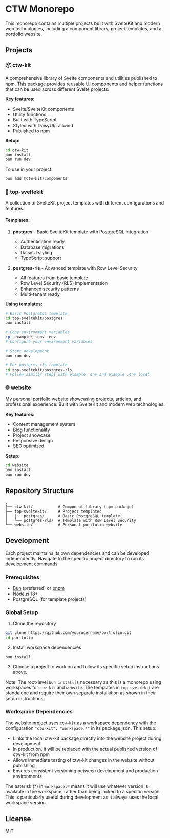 # CTW Monorepo

This monorepo contains multiple projects built with SvelteKit and modern web technologies, including a component library, project templates, and a portfolio website.

## Projects

### 📦 ctw-kit

A comprehensive library of Svelte components and utilities published to npm. This package provides reusable UI components and helper functions that can be used across different Svelte projects.

**Key features:**
- Svelte/SvelteKit components
- Utility functions
- Built with TypeScript
- Styled with DaisyUI/Tailwind
- Published to npm

**Setup:**
```bash
cd ctw-kit
bun install
bun run dev
```

To use in your project:
```bash
bun add @ctw-kit/components
```

### 🎯 top-sveltekit

A collection of SvelteKit project templates with different configurations and features.

#### Templates:

1. **postgres** - Basic SvelteKit template with PostgreSQL integration
   - Authentication ready
   - Database migrations
   - DaisyUI styling
   - TypeScript support

2. **postgres-rls** - Advanced template with Row Level Security
   - All features from basic template
   - Row Level Security (RLS) implementation
   - Enhanced security patterns
   - Multi-tenant ready

**Using templates:**
```bash
# Basic PostgreSQL template
cd top-sveltekit/postgres
bun install

# Copy environment variables
cp _example\ .env .env
# Configure your environment variables

# Start development
bun run dev

# For postgres-rls template
cd top-sveltekit/postgres-rls
# Follow similar steps with example .env and example .env.local
```

### 🌐 website

My personal portfolio website showcasing projects, articles, and professional experience. Built with SvelteKit and modern web technologies.

**Key features:**
- Content management system
- Blog functionality
- Project showcase
- Responsive design
- SEO optimized

**Setup:**
```bash
cd website
bun install
bun run dev
```

## Repository Structure

```
.
├── ctw-kit/           # Component library (npm package)
├── top-sveltekit/     # Project templates
│   ├── postgres/      # Basic PostgreSQL template
│   └── postgres-rls/  # Template with Row Level Security
└── website/           # Personal portfolio website
```

## Development

Each project maintains its own dependencies and can be developed independently. Navigate to the specific project directory to run its development commands.

### Prerequisites

- [Bun](https://bun.sh/) (preferred) or [pnpm](https://pnpm.io/)
- Node.js 18+
- PostgreSQL (for template projects)

### Global Setup

1. Clone the repository
```bash
git clone https://github.com/yourusername/portfolio.git
cd portfolio
```

2. Install workspace dependencies
```bash
bun install
```

3. Choose a project to work on and follow its specific setup instructions above.

Note: The root-level `bun install` is necessary as this is a monorepo using workspaces for `ctw-kit` and `website`. The templates in `top-sveltekit` are standalone and require their own separate installation as shown in their setup instructions.

### Workspace Dependencies

The website project uses `ctw-kit` as a workspace dependency with the configuration `"ctw-kit": "workspace:*"` in its package.json. This setup:

- Links the local ctw-kit package directly into the website project during development
- In production, it will be replaced with the actual published version of ctw-kit from npm
- Allows immediate testing of ctw-kit changes in the website without publishing
- Ensures consistent versioning between development and production environments

The asterisk (*) in `workspace:*` means it will use whatever version is available in the workspace, rather than being locked to a specific version. This is particularly useful during development as it always uses the local workspace version.

## License

MIT
